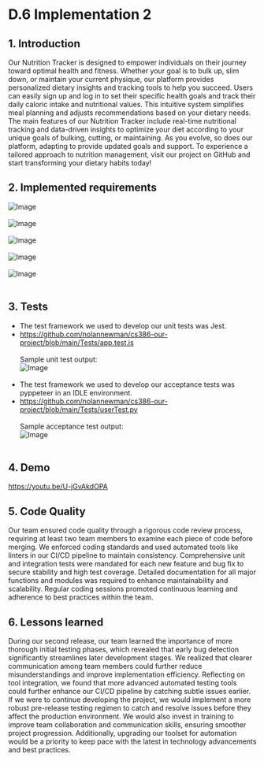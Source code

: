 # D.6 Implementation 2

## 1. Introduction
Our Nutrition Tracker is designed to empower individuals on their journey toward optimal health and fitness. Whether your goal is to bulk up, slim down, or maintain your current physique, our platform provides personalized dietary insights and tracking tools to help you succeed. Users can easily sign up and log in to set their specific health goals and track their daily caloric intake and nutritional values. This intuitive system simplifies meal planning and adjusts recommendations based on your dietary needs. The main features of our Nutrition Tracker include real-time nutritional tracking and data-driven insights to optimize your diet according to your unique goals of bulking, cutting, or maintaining. As you evolve, so does our platform, adapting to provide updated goals and support. To experience a tailored approach to nutrition management, visit our project on GitHub and start transforming your dietary habits today!

## 2. Implemented requirements
![Image](https://github.com/nolannewman/cs386-our-project/blob/main/Pictures/requirementsOne.png) <br> <br>
![Image](https://github.com/nolannewman/cs386-our-project/blob/main/Pictures/requirementsThree.png) <br> <br>
![Image](https://github.com/nolannewman/cs386-our-project/blob/main/Pictures/requirementsSecond.png) <br> <br>
![Image](https://github.com/nolannewman/cs386-our-project/blob/main/Pictures/requirementsFour.png) <br> <br>
![Image](https://github.com/nolannewman/cs386-our-project/blob/main/Pictures/requirementsFive.png) <br> <br>


## 3. Tests
* The test framework we used to develop our unit tests was Jest. <br>
* https://github.com/nolannewman/cs386-our-project/blob/main/Tests/app.test.js <br> <br> 
Sample unit test output: <br>
![Image](https://github.com/nolannewman/cs386-our-project/blob/main/Pictures/testPicOne.png) <br> <br>
* The test framework we used to develop our acceptance tests was pyppeteer in an IDLE environment. <br>
* https://github.com/nolannewman/cs386-our-project/blob/main/Tests/userTest.py <br> <br> 
Sample acceptance test output: <br>
![Image](https://github.com/nolannewman/cs386-our-project/blob/main/Pictures/testPicTwo.png) <br> <br>


## 4. Demo
https://youtu.be/U-jGvAkdOPA

## 5. Code Quality
Our team ensured code quality through a rigorous code review process, requiring at least two team members to examine each piece of code before merging. We enforced coding standards and used automated tools like linters in our CI/CD pipeline to maintain consistency. Comprehensive unit and integration tests were mandated for each new feature and bug fix to secure stability and high test coverage. Detailed documentation for all major functions and modules was required to enhance maintainability and scalability. Regular coding sessions promoted continuous learning and adherence to best practices within the team.

## 6. Lessons learned
During our second release, our team learned the importance of more thorough initial testing phases, which revealed that early bug detection significantly streamlines later development stages. We realized that clearer communication among team members could further reduce misunderstandings and improve implementation efficiency. Reflecting on tool integration, we found that more advanced automated testing tools could further enhance our CI/CD pipeline by catching subtle issues earlier. If we were to continue developing the project, we would implement a more robust pre-release testing regimen to catch and resolve issues before they affect the production environment. We would also invest in training to improve team collaboration and communication skills, ensuring smoother project progression. Additionally, upgrading our toolset for automation would be a priority to keep pace with the latest in technology advancements and best practices.
